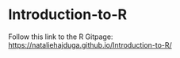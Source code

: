 # Introduction-to-R

Follow this link to the R Gitpage: https://nataliehajduga.github.io/Introduction-to-R/
